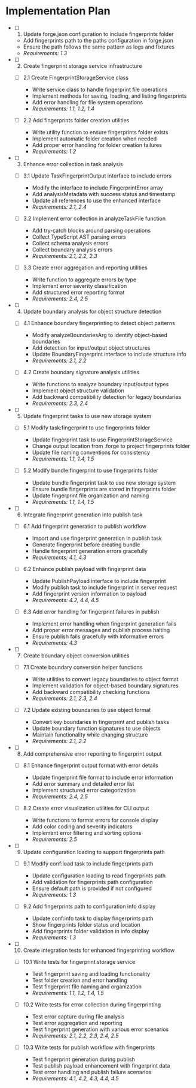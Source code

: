 # Implementation Plan

- [ ] 1. Update forge.json configuration to include fingerprints folder
  - Add fingerprints path to the paths configuration in forge.json
  - Ensure the path follows the same pattern as logs and fixtures
  - _Requirements: 1.3_

- [ ] 2. Create fingerprint storage service infrastructure
  - [ ] 2.1 Create FingerprintStorageService class
    - Write service class to handle fingerprint file operations
    - Implement methods for saving, loading, and listing fingerprints
    - Add error handling for file system operations
    - _Requirements: 1.1, 1.2, 1.4_

  - [ ] 2.2 Add fingerprints folder creation utilities
    - Write utility function to ensure fingerprints folder exists
    - Implement automatic folder creation when needed
    - Add proper error handling for folder creation failures
    - _Requirements: 1.2_

- [ ] 3. Enhance error collection in task analysis
  - [ ] 3.1 Update TaskFingerprintOutput interface to include errors
    - Modify the interface to include FingerprintError array
    - Add analysisMetadata with success status and timestamp
    - Update all references to use the enhanced interface
    - _Requirements: 2.1, 2.4_

  - [ ] 3.2 Implement error collection in analyzeTaskFile function
    - Add try-catch blocks around parsing operations
    - Collect TypeScript AST parsing errors
    - Collect schema analysis errors
    - Collect boundary analysis errors
    - _Requirements: 2.1, 2.2, 2.3_

  - [ ] 3.3 Create error aggregation and reporting utilities
    - Write function to aggregate errors by type
    - Implement error severity classification
    - Add structured error reporting format
    - _Requirements: 2.4, 2.5_

- [ ] 4. Update boundary analysis for object structure detection
  - [ ] 4.1 Enhance boundary fingerprinting to detect object patterns
    - Modify analyzeBoundariesArg to identify object-based boundaries
    - Add detection for input/output object structures
    - Update BoundaryFingerprint interface to include structure info
    - _Requirements: 2.1, 2.2_

  - [ ] 4.2 Create boundary signature analysis utilities
    - Write functions to analyze boundary input/output types
    - Implement object structure validation
    - Add backward compatibility detection for legacy boundaries
    - _Requirements: 2.3, 2.4_

- [ ] 5. Update fingerprint tasks to use new storage system
  - [ ] 5.1 Modify task:fingerprint to use fingerprints folder
    - Update fingerprint task to use FingerprintStorageService
    - Change output location from .forge to project fingerprints folder
    - Update file naming conventions for consistency
    - _Requirements: 1.1, 1.4, 1.5_

  - [ ] 5.2 Modify bundle:fingerprint to use fingerprints folder
    - Update bundle fingerprint task to use new storage system
    - Ensure bundle fingerprints are stored in fingerprints folder
    - Update fingerprint file organization and naming
    - _Requirements: 1.1, 1.4, 1.5_

- [ ] 6. Integrate fingerprint generation into publish task
  - [ ] 6.1 Add fingerprint generation to publish workflow
    - Import and use fingerprint generation in publish task
    - Generate fingerprint before creating bundle
    - Handle fingerprint generation errors gracefully
    - _Requirements: 4.1, 4.3_

  - [ ] 6.2 Enhance publish payload with fingerprint data
    - Update PublishPayload interface to include fingerprint
    - Modify publish task to include fingerprint in server request
    - Add fingerprint version information to payload
    - _Requirements: 4.2, 4.4, 4.5_

  - [ ] 6.3 Add error handling for fingerprint failures in publish
    - Implement error handling when fingerprint generation fails
    - Add proper error messages and publish process halting
    - Ensure publish fails gracefully with informative errors
    - _Requirements: 4.3_

- [ ] 7. Create boundary object conversion utilities
  - [ ] 7.1 Create boundary conversion helper functions
    - Write utilities to convert legacy boundaries to object format
    - Implement validation for object-based boundary signatures
    - Add backward compatibility checking functions
    - _Requirements: 2.1, 2.3, 2.4_

  - [ ] 7.2 Update existing boundaries to use object format
    - Convert key boundaries in fingerprint and publish tasks
    - Update boundary function signatures to use objects
    - Maintain functionality while changing structure
    - _Requirements: 2.1, 2.2_

- [ ] 8. Add comprehensive error reporting to fingerprint output
  - [ ] 8.1 Enhance fingerprint output format with error details
    - Update fingerprint file format to include error information
    - Add error summary and detailed error list
    - Implement structured error categorization
    - _Requirements: 2.4, 2.5_

  - [ ] 8.2 Create error visualization utilities for CLI output
    - Write functions to format errors for console display
    - Add color coding and severity indicators
    - Implement error filtering and sorting options
    - _Requirements: 2.5_

- [ ] 9. Update configuration loading to support fingerprints path
  - [ ] 9.1 Modify conf:load task to include fingerprints path
    - Update configuration loading to read fingerprints path
    - Add validation for fingerprints path configuration
    - Ensure default path is provided if not configured
    - _Requirements: 1.3_

  - [ ] 9.2 Add fingerprints path to configuration info display
    - Update conf:info task to display fingerprints path
    - Show fingerprints folder status and location
    - Add fingerprints folder validation in info display
    - _Requirements: 1.3_

- [ ] 10. Create integration tests for enhanced fingerprinting workflow
  - [ ] 10.1 Write tests for fingerprint storage service
    - Test fingerprint saving and loading functionality
    - Test folder creation and error handling
    - Test fingerprint file naming and organization
    - _Requirements: 1.1, 1.2, 1.4, 1.5_

  - [ ] 10.2 Write tests for error collection during fingerprinting
    - Test error capture during file analysis
    - Test error aggregation and reporting
    - Test fingerprint generation with various error scenarios
    - _Requirements: 2.1, 2.2, 2.3, 2.4, 2.5_

  - [ ] 10.3 Write tests for publish workflow with fingerprints
    - Test fingerprint generation during publish
    - Test publish payload enhancement with fingerprint data
    - Test error handling and publish failure scenarios
    - _Requirements: 4.1, 4.2, 4.3, 4.4, 4.5_